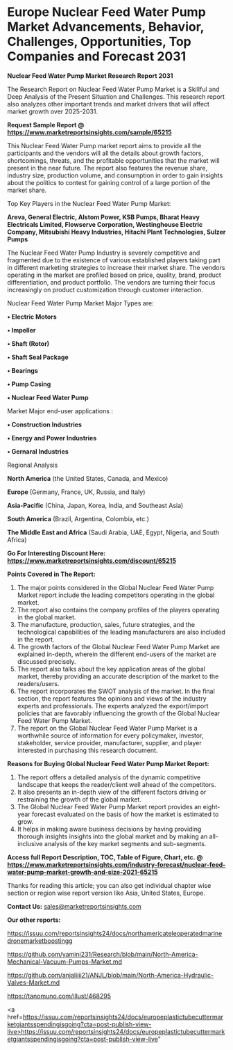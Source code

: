 # Europe Nuclear Feed Water Pump Market Advancements, Behavior, Challenges, Opportunities, Top Companies and Forecast 2031

<strong>Nuclear Feed Water Pump Market Research Report 2031</strong>

The Research Report on Nuclear Feed Water Pump Market is a Skillful and Deep Analysis of the Present Situation and Challenges. This research report also analyzes other important trends and market drivers that will affect market growth over 2025-2031.

<strong>Request Sample Report @ <a href=https://www.marketreportsinsights.com/sample/65215>https://www.marketreportsinsights.com/sample/65215</a></strong>

This Nuclear Feed Water Pump market report aims to provide all the participants and the vendors will all the details about growth factors, shortcomings, threats, and the profitable opportunities that the market will present in the near future. The report also features the revenue share, industry size, production volume, and consumption in order to gain insights about the politics to contest for gaining control of a large portion of the market share.

Top Key Players in the Nuclear Feed Water Pump Market:

<strong>Areva, General Electric, Alstom Power, KSB Pumps, Bharat Heavy Electricals Limited, Flowserve Corporation, Westinghouse Electric Company, Mitsubishi Heavy Industries, Hitachi Plant Technologies, Sulzer Pumps</strong>

The Nuclear Feed Water Pump Industry is severely competitive and fragmented due to the existence of various established players taking part in different marketing strategies to increase their market share. The vendors operating in the market are profiled based on price, quality, brand, product differentiation, and product portfolio. The vendors are turning their focus increasingly on product customization through customer interaction.

Nuclear Feed Water Pump Market Major Types are:

<strong>• Electric Motors

• Impeller

• Shaft (Rotor)

• Shaft Seal Package

• Bearings

• Pump Casing

• Nuclear Feed Water Pump</strong>

Market Major end-user applications :

<strong>• Construction Industries

• Energy and Power Industries

• Gernaral Industries</strong>

Regional Analysis

</u><strong><b>North America</b></strong> (the United States, Canada, and Mexico)

<strong><b>Europe </b></strong>(Germany, France, UK, Russia, and Italy)

<strong><b>Asia-Pacific</b></strong> (China, Japan, Korea, India, and Southeast Asia)

<strong><b>South America</b></strong> (Brazil, Argentina, Colombia, etc.)

<strong><b>The Middle East and Africa</b></strong> (Saudi Arabia, UAE, Egypt, Nigeria, and South Africa)

<strong>Go For Interesting Discount Here: <a href=https://www.marketreportsinsights.com/discount/65215>https://www.marketreportsinsights.com/discount/65215</a></strong>

<strong>Points Covered in The Report:</strong>
<ol>
  <li>The major points considered in the Global Nuclear Feed Water Pump Market report include the leading competitors operating in the global market.</li>
  <li>The report also contains the company profiles of the players operating in the global market.</li>
  <li>The manufacture, production, sales, future strategies, and the technological capabilities of the leading manufacturers are also included in the report.</li>
  <li>The growth factors of the Global Nuclear Feed Water Pump Market are explained in-depth, wherein the different end-users of the market are discussed precisely.</li>
  <li>The report also talks about the key application areas of the global market, thereby providing an accurate description of the market to the readers/users.</li>
  <li>The report incorporates the SWOT analysis of the market. In the final section, the report features the opinions and views of the industry experts and professionals. The experts analyzed the export/import policies that are favorably influencing the growth of the Global Nuclear Feed Water Pump Market.</li>
  <li>The report on the Global Nuclear Feed Water Pump Market is a worthwhile source of information for every policymaker, investor, stakeholder, service provider, manufacturer, supplier, and player interested in purchasing this research document.</li>
</ol>
<strong>Reasons for Buying Global Nuclear Feed Water Pump Market Report:</strong>

<ol>
  <li>The report offers a detailed analysis of the dynamic competitive landscape that keeps the reader/client well ahead of the competitors.</li>
  <li>It also presents an in-depth view of the different factors driving or restraining the growth of the global market.</li>
  <li>The Global Nuclear Feed Water Pump Market report provides an eight-year forecast evaluated on the basis of how the market is estimated to grow.</li>
  <li>It helps in making aware business decisions by having providing thorough insights insights into the global market and by making an all-inclusive analysis of the key market segments and sub-segments.</li>
</ol>
<strong>Access full Report Description, TOC, Table of Figure, Chart, etc. @ <a href=https://www.marketreportsinsights.com/industry-forecast/nuclear-feed-water-pump-market-growth-and-size-2021-65215>https://www.marketreportsinsights.com/industry-forecast/nuclear-feed-water-pump-market-growth-and-size-2021-65215</a></strong>


Thanks for reading this article; you can also get individual chapter wise section or region wise report version like Asia, United States, Europe.

<strong>Contact Us:</strong>
sales@marketreportsinsights.com

<strong>Our other reports:</strong>

<a href=https://issuu.com/reportsinsights24/docs/northamericateleoperatedmarinedronemarketboostingg>https://issuu.com/reportsinsights24/docs/northamericateleoperatedmarinedronemarketboostingg</a>

<a href=https://github.com/yamini231/Research/blob/main/North-America-Mechanical-Vacuum-Pumps-Market.md>https://github.com/yamini231/Research/blob/main/North-America-Mechanical-Vacuum-Pumps-Market.md</a>

<a href=https://github.com/anjaliiii21/ANJL/blob/main/North-America-Hydraulic-Valves-Market.md>https://github.com/anjaliiii21/ANJL/blob/main/North-America-Hydraulic-Valves-Market.md</a>

<a href=https://tanomuno.com/illust/468295>https://tanomuno.com/illust/468295</a>

<a href=https://issuu.com/reportsinsights24/docs/europeplastictubecuttermarketgiantsspendingisgoing?cta=post-publish-view-live>https://issuu.com/reportsinsights24/docs/europeplastictubecuttermarketgiantsspendingisgoing?cta=post-publish-view-live</a>"
